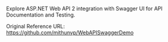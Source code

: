 Explore ASP.NET Web API 2 integration with Swagger UI for API Documentation and Testing.

Original Reference URL:
https://github.com/mithunvp/WebAPISwaggerDemo
